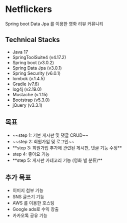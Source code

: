 # Netflickers
Spring boot Data Jpa 를 이용한 영화 리뷰 커뮤니티

## Technical Stacks
<ul>
  <li>Java 17</li>
  <li>SpringToolSuite4 (v4.17.2)</li>
  <li>Spring boot (v3.0.2)</li>
  <li>Spring Data Jpa (v3.0.1)</li>
  <li>Spring Security (v6.0.1)</li>
  <li>lombok (v.1.4.5)</li>
  <li>Gradle (v7.6)</li>
  <li>log4j (v2.19.0)</li>
  <li>Mustache (v.1.15)</li>
  <li>Bootstrap (v5.3.0)</li>
  <li>jQuery (v3.3.1)</li>
</ul>


## 목표
<ul>
  <li>~~step 1: 기본 게시판 및 댓글 CRUD~~</li>
  <li>~~step 2: 회원가입 및 로그인~~</li>
  <li>**step 3: 회원가입 추가에 관련된 게시판, 댓글 기능 수정**</li>  
  <li>step 4: 좋아요 기능</li>
  <li>**step 5: 게시판 카테고리 기능 (영화 별 분류)**</li>
</ul>


## 추가 목표
<ul>
  <li>이미지 첨부 기능</li>
  <li>SNS 글쓰기 기능</li>
  <li>AWS 를 이용한 호스팅</li>
  <li>Google ads로 수익 창출</li>  
  <li>카카오톡 공유 기능</li>
</ul>
